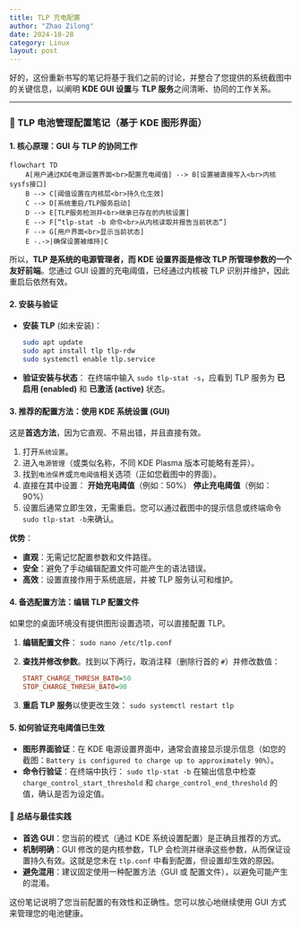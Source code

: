 ```yaml
---
title: TLP 充电配置
author: "Zhao Zilong"
date: 2024-10-28
category: Linux
layout: post
---
```


好的，这份重新书写的笔记将基于我们之前的讨论，并整合了您提供的系统截图中的关键信息，以阐明 **KDE GUI 设置**与 **TLP 服务**之间清晰、协同的工作关系。

------

### 📒 TLP 电池管理配置笔记（基于 KDE 图形界面）

#### 1. 核心原理：GUI 与 TLP 的协同工作

```mermaid
flowchart TD
    A[用户通过KDE电源设置界面<br>配置充电阈值] --> B[设置被直接写入<br>内核sysfs接口]
    B --> C[阈值设置在内核层<br>持久化生效]
    C --> D[系统重启/TLP服务启动]
    D --> E[TLP服务检测并<br>继承已存在的内核设置]
    E --> F[“tlp-stat -b 命令<br>从内核读取并报告当前状态”]
    F --> G[用户界面<br>显示当前状态]
    E -.->|确保设置被维持|C
```

所以，**TLP 是系统的电源管理者，而 KDE 设置界面是修改 TLP 所管理参数的一个友好前端**。您通过 GUI 设置的充电阈值，已经通过内核被 TLP 识别并维护，因此重启后依然有效。

#### 2. 安装与验证

- **安装 TLP** (如未安装)： 

  ```bash 
  sudo apt update 
  sudo apt install tlp tlp-rdw 
  sudo systemctl enable tlp.service
  ```

- **验证安装与状态**： 在终端中输入 `sudo tlp-stat -s`，应看到 TLP 服务为 **已启用 (enabled)** 和 **已激活 (active)** 状态。

#### 3. 推荐的配置方法：使用 KDE 系统设置 (GUI)

这是**首选方法**，因为它直观、不易出错，并且直接有效。

1. 打开`系统设置`。
2. 进入`电源管理`（或类似名称，不同 KDE Plasma 版本可能略有差异）。
3. 找到`电池保养`或`充电阈值`相关选项（正如您截图中的界面）。
4. 直接在其中设置： **开始充电阈值**（例如：50%） **停止充电阈值**（例如：90%）
5. 设置后通常立即生效，无需重启。您可以通过截图中的提示信息或终端命令 `sudo tlp-stat -b`来确认。

**优势**：

- **直观**：无需记忆配置参数和文件路径。
- **安全**：避免了手动编辑配置文件可能产生的语法错误。
- **高效**：设置直接作用于系统底层，并被 TLP 服务认可和维护。

#### 4. 备选配置方法：编辑 TLP 配置文件

如果您的桌面环境没有提供图形设置选项，可以直接配置 TLP。

1. **编辑配置文件**： `sudo nano /etc/tlp.conf`

2. **查找并修改参数**。找到以下两行，取消注释（删除行首的 `#`）并修改数值： 

   ```ini
   START_CHARGE_THRESH_BAT0=50 
   STOP_CHARGE_THRESH_BAT0=90
   ```

3. **重启 TLP 服务**以使更改生效： `sudo systemctl restart tlp`

#### 5. 如何验证充电阈值已生效

- **图形界面验证**：在 KDE 电源设置界面中，通常会直接显示提示信息（如您的截图：`Battery is configured to charge up to approximately 90%`）。
- **命令行验证**：在终端中执行： `sudo tlp-stat -b` 在输出信息中检查 `charge_control_start_threshold` 和 `charge_control_end_threshold` 的值，确认是否为设定值。

#### 💎 总结与最佳实践

- **首选 GUI**：您当前的模式（通过 KDE 系统设置配置）是正确且推荐的方式。
- **机制明确**：GUI 修改的是内核参数，TLP 会检测并继承这些参数，从而保证设置持久有效。这就是您未在 `tlp.conf` 中看到配置，但设置却生效的原因。
- **避免混用**：建议固定使用一种配置方法（GUI 或 配置文件），以避免可能产生的混淆。

这份笔记说明了您当前配置的有效性和正确性。您可以放心地继续使用 GUI 方式来管理您的电池健康。
